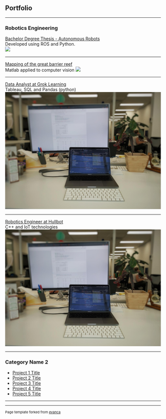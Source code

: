 ## Portfolio

---

### Robotics Engineering

[Bachelor Degree Thesis - Autonomous Robots](/pdf/thesis_skovde.pdf)  
Developed using ROS and Python.  
<img src="images/thesis_ball_following.gif?raw=true"/>

---
[Mapping of the great barrier reef](/pdf/sample_presentation.pdf)  
Matlab applied to computer vision
<img src="images/the_final_countdown.gif?raw=true"/>

---
[Data Analyst at Grok Learning](http://example.com/)  
Tableau, SQL and Pandas (python)
<img src="images/dummy_thumbnail.jpeg?raw=true"/>

---
[Robotics Engineer at Hullbot](http://example.com/)  
C++ and IoT technologies
<img src="images/dummy_thumbnail.jpeg?raw=true"/>

---


### Category Name 2

- [Project 1 Title](http://example.com/)
- [Project 2 Title](http://example.com/)
- [Project 3 Title](http://example.com/)
- [Project 4 Title](http://example.com/)
- [Project 5 Title](http://example.com/)

---




---
<p style="font-size:11px">Page template forked from <a href="https://github.com/evanca/quick-portfolio">evanca</a></p>
<!-- Remove above link if you don't want to attibute -->

